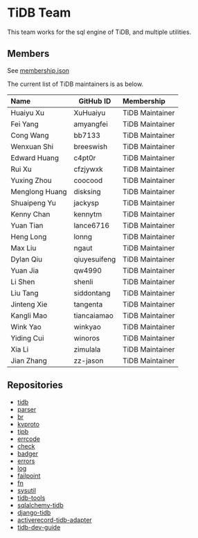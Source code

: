 # TiDB Team

This team works for the sql engine of TiDB, and multiple utilities.

## Members

See [membership.json](membership.json)

The current list of TiDB maintainers is as below.

| Name           | GitHub ID    | Membership      |
|:---------------|--------------|:----------------|
| Huaiyu Xu      | XuHuaiyu     | TiDB Maintainer |
| Fei Yang       | amyangfei    | TiDB Maintainer |
| Cong Wang      | bb7133       | TiDB Maintainer |
| Wenxuan Shi    | breeswish    | TiDB Maintainer |
| Edward Huang   | c4pt0r       | TiDB Maintainer |
| Rui Xu         | cfzjywxk     | TiDB Maintainer |
| Yuxing Zhou    | coocood      | TiDB Maintainer |
| Menglong Huang | disksing     | TiDB Maintainer |
| Shuaipeng Yu   | jackysp      | TiDB Maintainer |
| Kenny Chan     | kennytm      | TiDB Maintainer |
| Yuan Tian      | lance6716    | TiDB Maintainer |
| Heng Long      | lonng        | TiDB Maintainer |
| Max Liu        | ngaut        | TiDB Maintainer |
| Dylan Qiu      | qiuyesuifeng | TiDB Maintainer |
| Yuan Jia       | qw4990       | TiDB Maintainer |
| Li Shen        | shenli       | TiDB Maintainer |
| Liu Tang       | siddontang   | TiDB Maintainer |
| Jinteng Xie    | tangenta     | TiDB Maintainer |
| Kangli Mao     | tiancaiamao  | TiDB Maintainer |
| Wink Yao       | winkyao      | TiDB Maintainer |
| Yiding Cui     | winoros      | TiDB Maintainer |
| Xia Li         | zimulala     | TiDB Maintainer |
| Jian Zhang     | zz-jason     | TiDB Maintainer |

## Repositories

* [tidb](https://github.com/pingcap/tidb)
* [parser](https://github.com/pingcap/parser)
* [br](https://github.com/pingcap/br)
* [kvproto](https://github.com/pingcap/kvproto)
* [tipb](https://github.com/pingcap/tipb)
* [errcode](https://github.com/pingcap/errcode)
* [check](https://github.com/pingcap/check)
* [badger](https://github.com/pingcap/badger)
* [errors](https://github.com/pingcap/errors)
* [log](https://github.com/pingcap/log)
* [failpoint](https://github.com/pingcap/failpoint)
* [fn](https://github.com/pingcap/fn)
* [sysutil](https://github.com/pingcap/sysutil)
* [tidb-tools](https://github.com/pingcap/tidb-tools)
* [sqlalchemy-tidb](https://github.com/pingcap/sqlalchemy-tidb)
* [django-tidb](https://github.com/pingcap/django-tidb)
* [activerecord-tidb-adapter](https://github.com/pingcap/activerecord-tidb-adapter)
* [tidb-dev-guide](https://github.com/pingcap/tidb-dev-guide)
